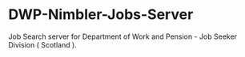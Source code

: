 DWP-Nimbler-Jobs-Server
=======================
Job Search server for Department of Work and Pension - Job Seeker Division ( Scotland ).
